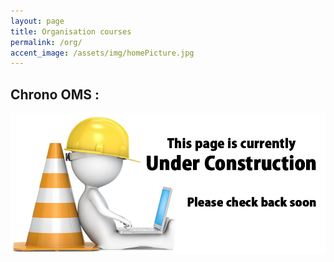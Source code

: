 ```yaml
---
layout: page
title: Organisation courses
permalink: /org/
accent_image: /assets/img/homePicture.jpg
---
```




## Chrono OMS : 





![image](/assets/img/under_construction.jpg)




